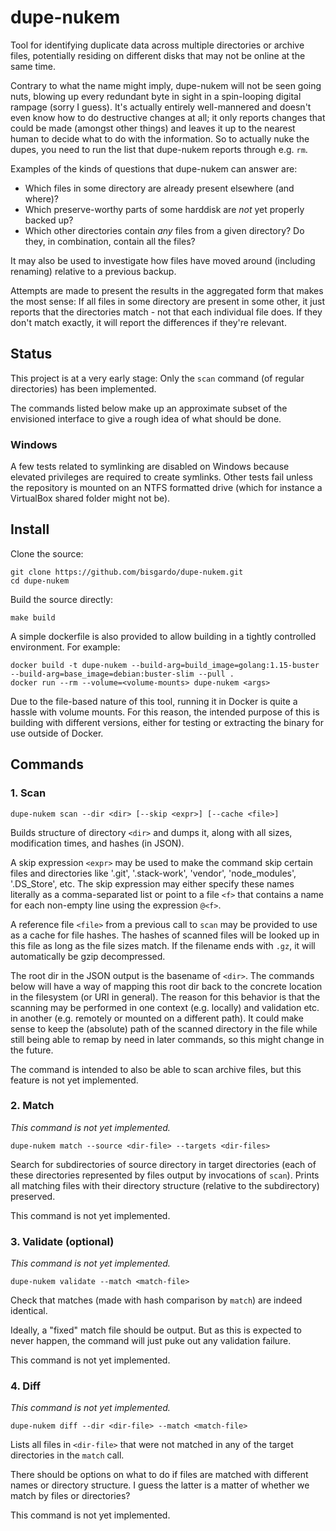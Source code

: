 # dupe-nukem

Tool for identifying duplicate data across multiple directories or archive files,
potentially residing on different disks that may not be online at the same time.

Contrary to what the name might imply,
dupe-nukem will not be seen going nuts, blowing up every redundant byte in sight
in a spin-looping digital rampage (sorry I guess).
It's actually entirely well-mannered and doesn't even know how to do destructive changes at all;
it only reports changes that could be made (amongst other things)
and leaves it up to the nearest human to decide what to do with the information.
So to actually nuke the dupes,
you need to run the list that dupe-nukem reports through e.g. `rm`.

Examples of the kinds of questions that dupe-nukem can answer are:

- Which files in some directory are already present elsewhere (and where)?
- Which preserve-worthy parts of some harddisk are *not* yet properly backed up?
- Which other directories contain *any* files from a given directory?
  Do they, in combination, contain all the files?

It may also be used to investigate how files have moved around (including renaming)
relative to a previous backup.

Attempts are made to present the results in the aggregated form that makes the most sense:
If all files in some directory are present in some other,
it just reports that the directories match - not that each individual file does.
If they don't match exactly, it will report the differences if they're relevant.

## Status

This project is at a very early stage:
Only the `scan` command (of regular directories) has been implemented.

The commands listed below make up an approximate subset of the envisioned interface
to give a rough idea of what should be done.

### Windows

A few tests related to symlinking are disabled on Windows because elevated privileges are required to create symlinks.
Other tests fail unless the repository is mounted on an NTFS formatted drive (which for instance a VirtualBox shared folder might not be).

## Install

Clone the source:

```shell
git clone https://github.com/bisgardo/dupe-nukem.git
cd dupe-nukem
```

Build the source directly:

```shell
make build
```

A simple dockerfile is also provided to allow building in a tightly controlled environment. For example:

```shell
docker build -t dupe-nukem --build-arg=build_image=golang:1.15-buster --build-arg=base_image=debian:buster-slim --pull .
docker run --rm --volume=<volume-mounts> dupe-nukem <args>
```

Due to the file-based nature of this tool, running it in Docker is quite a hassle with volume mounts.
For this reason, the intended purpose of this is building with different versions,
either for testing or extracting the binary for use outside of Docker.

## Commands

### 1. Scan

```shell
dupe-nukem scan --dir <dir> [--skip <expr>] [--cache <file>]
```

Builds structure of directory `<dir>` and dumps it, along with all sizes, modification times, and hashes (in JSON).

A skip expression `<expr>` may be used to make the command skip
certain files and directories like '.git', '.stack-work', 'vendor', 'node_modules', '.DS_Store', etc.
The skip expression may either specify these names literally as a comma-separated list
or point to a file `<f>` that contains a name for each non-empty line using the expression `@<f>`.

A reference file `<file>` from a previous call to `scan` may be provided to use as
a cache for file hashes.
The hashes of scanned files will be looked up in this file as long as the file sizes match.
If the filename ends with `.gz`, it will automatically be gzip decompressed.

The root dir in the JSON output is the basename of `<dir>`.
The commands below will have a way of mapping this root dir back to the concrete location
in the filesystem (or URI in general).
The reason for this behavior is that the scanning may be performed in one context (e.g. locally)
and validation etc. in another (e.g. remotely or mounted on a different path).
It could make sense to keep the (absolute) path of the scanned directory in the file
while still being able to remap by need in later commands, so this might change in the future.

The command is intended to also be able to scan archive files,
but this feature is not yet implemented.

### 2. Match

*This command is not yet implemented.*

```shell
dupe-nukem match --source <dir-file> --targets <dir-files>
```

Search for subdirectories of source directory in target directories
(each of these directories represented by files output by invocations of `scan`).
Prints all matching files with their directory structure (relative to the subdirectory) preserved.

This command is not yet implemented.

### 3. Validate (optional)

*This command is not yet implemented.*

```shell
dupe-nukem validate --match <match-file>
```

Check that matches (made with hash comparison by `match`) are indeed identical.

Ideally, a "fixed" match file should be output.
But as this is expected to never happen, the command will just puke out any validation failure.

This command is not yet implemented.

### 4. Diff

*This command is not yet implemented.*

```shell
dupe-nukem diff --dir <dir-file> --match <match-file>
```

Lists all files in `<dir-file>` that were not matched in any of the target directories in the `match` call.

There should be options on what to do if files are matched with different names or directory structure.
I guess the latter is a matter of whether we match by files or directories?

This command is not yet implemented.
